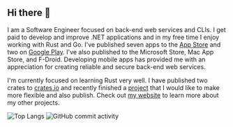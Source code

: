 ## Hi there 👋

I am a Software Engineer focused on back-end web services and CLIs. I get paid to develop and improve .NET applications and in my free time I enjoy working with Rust and Go. I've published seven apps to the [App Store](https://apps.apple.com/us/developer/john-harrington/id1603002572) and two on [Google Play](https://play.google.com/store/apps/developer?id=John+Harrington). I've also published to the Microsoft Store, Mac App Store, and F-Droid. Developing mobile apps has provided me with an appreciation for creating reliable and secure back-end web services. 

I'm currently focused on learning Rust very well. I have published two crates to [crates.io](https://crates.io/users/harr1424) and recently finished a [project](https://github.com/harr1424/scrape_blogger) that I would like to make more flexible and also publish. Check out [my website](https://jharrington.io) to learn more about my other projects. 

![Top Langs](https://github-readme-stats.vercel.app/api/top-langs/?username=harr1424&layout=compact&hide=Jupyter%20Notebook)
![GitHub commit activity](https://img.shields.io/github/commit-activity/m/harr1424?color=blue)



